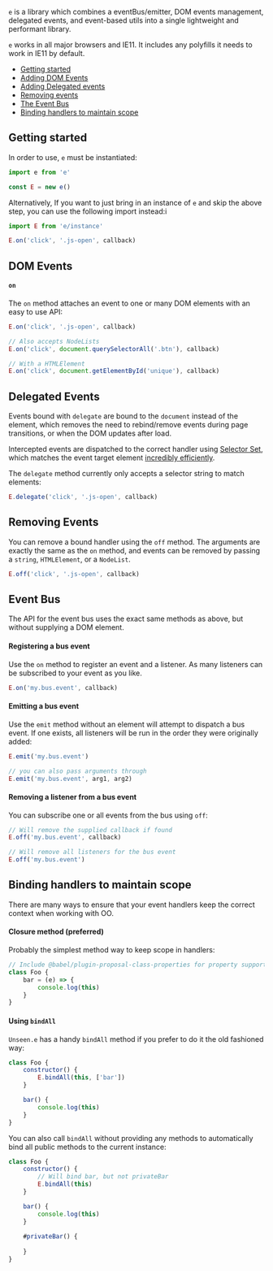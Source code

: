 `e` is a library which combines a eventBus/emitter, DOM events management, delegated events, and event-based utils into a single lightweight and performant library.

`e` works in all major browsers and IE11. It includes any polyfills it needs to work in IE11 by default.
* [Getting started](#getting-started)
* [Adding DOM Events](#dom-events)
* [Adding Delegated events](#delegated-events)
* [Removing events](#removing-events)
* [The Event Bus](#event-bus)
* [Binding handlers to maintain scope](#binding-handlers-to-maintain-scope)


## Getting started

In order to use, `e` must be instantiated:

````js
import e from 'e'

const E = new e()
````

Alternatively, If you want to just bring in an instance of `e` and skip the above step, you can use the following import instead:i

````js
import E from 'e/instance'

E.on('click', '.js-open', callback)
````


## DOM Events

#### `on`
The `on` method attaches an event to one or many DOM elements with an easy to use API:

````js
E.on('click', '.js-open', callback)

// Also accepts NodeLists
E.on('click', document.querySelectorAll('.btn'), callback)

// With a HTMLElement
E.on('click', document.getElementById('unique'), callback)
````


## Delegated Events
Events bound with `delegate` are bound to the `document` instead of the element, which removes the need to rebind/remove events during page transitions, or when the DOM updates after load.

Intercepted events are dispatched to the correct handler using [Selector Set](https://github.com/josh/selector-set), which matches the event target element [incredibly efficiently](https://github.com/josh/selector-set#inspired-by-browsers).

The `delegate` method currently only accepts a selector string to match elements:
````js
E.delegate('click', '.js-open', callback)
````


## Removing Events
You can remove a bound handler using the `off` method. The arguments are exactly the same as the `on` method, and events can be removed by passing a `string`, `HTMLElement`, or a `NodeList`.

````js
E.off('click', '.js-open', callback)
````

## Event Bus
The API for the event bus uses the exact same methods as above, but without supplying a DOM element.

#### Registering a bus event
Use the `on` method to register an event and a listener. As many listeners can be subscribed to your event as you like.
````js
E.on('my.bus.event', callback)
````

#### Emitting a bus event
Use the `emit` method without an element will attempt to dispatch a bus event. If one exists, all listeners will be run in the order they were originally added:
````js
E.emit('my.bus.event')

// you can also pass arguments through
E.emit('my.bus.event', arg1, arg2)
````

#### Removing a listener from a bus event
You can subscribe one or all events from the bus using `off`:

````js
// Will remove the supplied callback if found
E.off('my.bus.event', callback)

// Will remove all listeners for the bus event
E.off('my.bus.event')
````

## Binding handlers to maintain scope
There are many ways to ensure that your event handlers keep the correct context when working with OO.

#### Closure method (preferred)

Probably the simplest method way to keep scope in handlers:

````js
// Include @babel/plugin-proposal-class-properties for property support in classes
class Foo {
    bar = (e) => {
        console.log(this)
    }
}
````

#### Using `bindAll`

`Unseen.e` has a handy `bindAll` method if you prefer to do it the old fashioned way:
````js
class Foo {
    constructor() {
        E.bindAll(this, ['bar'])
    }

    bar() {
        console.log(this)
    }
}
````

You can also call `bindAll` without providing any methods to automatically bind all public methods to the current instance:

````js
class Foo {
    constructor() {
        // Will bind bar, but not privateBar
        E.bindAll(this)
    }

    bar() {
        console.log(this)
    }
    
    #privateBar() {
    
    }
}
````

